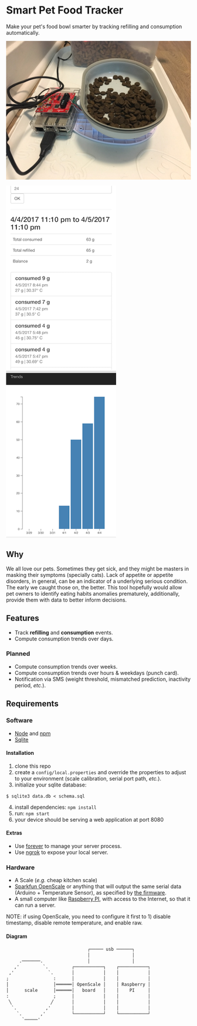 # Smart Pet Food Tracker

Make your pet's food bowl smarter by tracking refilling and consumption
automatically.

![picture](images/pict1.jpg?raw=true "Picture")

![Screenshot](images/screenshot-1.png?raw=true "Screenshot 1") ![Screenshot](images/screenshot-2.png?raw=true "Screenshot 2")

Why
---

We all love our pets. Sometimes they get sick, and they might be masters in
masking their symptoms (specially cats). Lack of appetite or appetite disorders,
in general, can be an indicator of a underlying serious condition. The early we
caught those on, the better. This tool hopefully would allow pet owners to
identify eating habits anomalies prematurely, additionally, provide them with
data to better inform decisions.

Features
--------

 * Track **refilling** and **consumption** events.
 * Compute consumption trends over days.

### Planned

 * Compute consumption trends over weeks.
 * Compute consumption trends over hours & weekdays (punch card).
 * Notification via SMS (weight threshold, mismatched prediction, inactivity period, _etc._).

Requirements
------------

### Software

 * [Node](https://nodejs.org) and [npm](https://www.npmjs.com/)
 * [Sqlite](https://www.sqlite.org/)

#### Installation

 1. clone this repo
 2. create a `config/local.properties` and override the properties to adjust to
    your environment (scale calibration, serial port path, _etc._).
 3. initialize your sqlite database:
  ```console
  $ sqlite3 data.db < schema.sql
  ```
 4. install dependencies: `npm install`
 5. run: `npm start`
 6. your device should be serving a web application at port 8080

#### Extras

 * Use [forever](https://github.com/foreverjs/forever) to manage your server process.
 * Use [ngrok](https://ngrok.com/) to expose your local server.
 
### Hardware

 * A Scale (_e.g._ cheap kitchen scale)
 * [Sparkfun OpenScale](https://www.sparkfun.com/products/13261) or anything that
   will output the same serial data (Arduino + Temperature Sensor), as specified
   by [the firmware](https://github.com/sparkfun/OpenScale).
 * A small computer like [Raspberry PI](https://www.raspberrypi.org/), with
   access to the Internet, so that it can run a server.
   
NOTE: if using OpenScale, you need to configure it first to 1) disable
timestamp, disable remote temperature, and enable raw.

#### Diagram

```
                               ┌───── usb ──────┐
                               │                │
     .───────.                 │                │
   ,'         `.         ┌───────────┐    ┌───────────┐
 ,'             `.       │           │    │           │
;                 :      │           │    │           │
│                 │══════│ OpenScale │    │ Raspberry │
│      scale      │══════│   board   │    │    PI     │
:                 ;      │           │    │           │
 ╲               ╱       │           │    │           │
  `.           ,'        │           │    │           │
    `.       ,'          └───────────┘    └───────────┘
      `─────'
```
